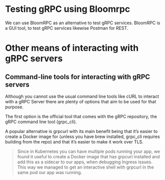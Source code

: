 # Testing gRPC using Bloomrpc

We can use BloomRPC as an alternative to test gRPC services. BloomRPC is a GUI tool, to test gRPC services likewise Postman for REST.

# Other means of interacting with gRPC servers

## Command-line tools for interacting with gRPC servers
Although you cannot use the usual command line tools like cURL to interact with a gRPC Server there are plenty of options that aim to be used for that purpose.

The first option is the official tool that comes with the gRPC repository, the gRPC command line tool (grpc_cli).

A popular alternative is grpcurl with its main benefit being that it’s easier to create a Docker image for (unless you have brew installed, grpc_cli requires building from the repo) and that it’s easier to make it work over TLS.

> Since in Kubernetes you can have multiple pods running your app, we found it useful to create a Docker image that has grpcurl installed and add this as a sidecar to our apps, when debugging Ingress issues. This way we managed to get an interactive shell with grpcurl in the same pod our app was running.

